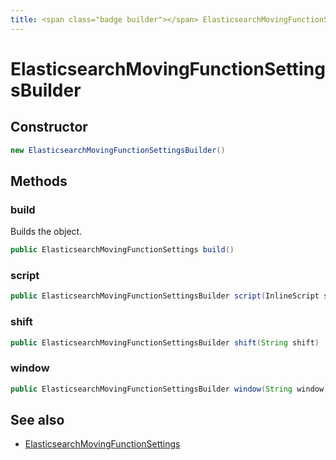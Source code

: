 ```yaml
---
title: <span class="badge builder"></span> ElasticsearchMovingFunctionSettingsBuilder
---
```

# <span class="badge builder"></span> ElasticsearchMovingFunctionSettingsBuilder

## Constructor

```java
new ElasticsearchMovingFunctionSettingsBuilder()
```
## Methods

### <span class="badge object-method"></span> build

Builds the object.

```java
public ElasticsearchMovingFunctionSettings build()
```

### <span class="badge object-method"></span> script

```java
public ElasticsearchMovingFunctionSettingsBuilder script(InlineScript script)
```

### <span class="badge object-method"></span> shift

```java
public ElasticsearchMovingFunctionSettingsBuilder shift(String shift)
```

### <span class="badge object-method"></span> window

```java
public ElasticsearchMovingFunctionSettingsBuilder window(String window)
```

## See also

 * <span class="badge object-type-class"></span> [ElasticsearchMovingFunctionSettings](./object-ElasticsearchMovingFunctionSettings.md)
